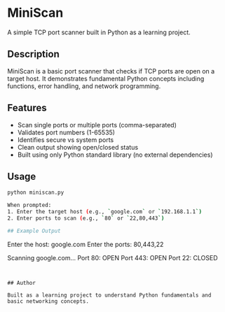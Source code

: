 # MiniScan

A simple TCP port scanner built in Python as a learning project.

## Description

MiniScan is a basic port scanner that checks if TCP ports are open on a target host. It demonstrates fundamental Python concepts including functions, error handling, and network programming.

## Features

- Scan single ports or multiple ports (comma-separated)
- Validates port numbers (1-65535)  
- Identifies secure vs system ports
- Clean output showing open/closed status
- Built using only Python standard library (no external dependencies)

## Usage

```bash
python miniscan.py

When prompted:
1. Enter the target host (e.g., `google.com` or `192.168.1.1`)
2. Enter ports to scan (e.g., `80` or `22,80,443`)

## Example Output
```
Enter the host: google.com
Enter the ports: 80,443,22

Scanning google.com...
Port 80: OPEN
Port 443: OPEN
Port 22: CLOSED
```


## Author

Built as a learning project to understand Python fundamentals and basic networking concepts.
